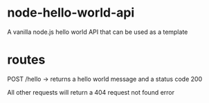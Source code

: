 # node-hello-world-api
A vanilla node.js hello world API that can be used as a template

# routes
POST /hello -> returns a hello world message and a status code 200

All other requests will return a 404 request not found error
